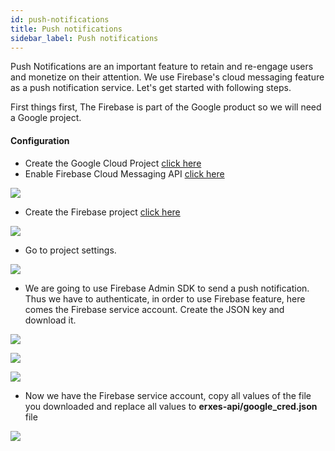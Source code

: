 ```yaml
---
id: push-notifications
title: Push notifications
sidebar_label: Push notifications
---
```


Push Notifications are an important feature to retain and re-engage users and monetize on their attention. We use Firebase's cloud messaging feature as a push notification service. Let's get started with following steps.

First things first, The Firebase is part of the Google product so we will need a Google project.

#### Configuration

- Create the Google Cloud Project [click here](/docs/administrator/system-config#google)
- Enable Firebase Cloud Messaging API [click here](https://console.cloud.google.com/apis/library)

![](https://erxes-docs.s3-us-west-2.amazonaws.com/integration/google-project-4.png)

- Create the Firebase project [click here](https://console.firebase.google.com/)

![](https://erxes-docs.s3-us-west-2.amazonaws.com/integration/google-project-5.png)

- Go to project settings.

![](https://erxes-docs.s3-us-west-2.amazonaws.com/integration/google-project-6.png)

- We are going to use Firebase Admin SDK to send a push notification. Thus we have to authenticate, in order to use Firebase feature, here comes the Firebase service account. Create the JSON key and download it.

![](https://erxes-docs.s3-us-west-2.amazonaws.com/integration/google-project-7.png)

![](https://erxes-docs.s3-us-west-2.amazonaws.com/integration/google-project-8.png)

![](https://erxes-docs.s3-us-west-2.amazonaws.com/integration/google-project-9.png)

- Now we have the Firebase service account, copy all values of the file you downloaded and replace all values to <b>erxes-api/google_cred.json</b> file

![](https://erxes-docs.s3-us-west-2.amazonaws.com/integration/google-project-10.png)
